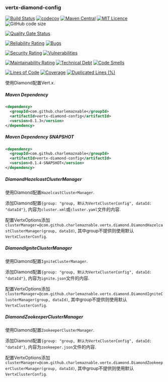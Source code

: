### vertx-diamond-config

[![Build Status](https://travis-ci.org/CharLemAznable/vertx-diamond-config.svg?branch=master)](https://travis-ci.org/CharLemAznable/vertx-diamond-config)
[![codecov](https://codecov.io/gh/CharLemAznable/vertx-diamond-config/branch/master/graph/badge.svg)](https://codecov.io/gh/CharLemAznable/vertx-diamond-config)
[![Maven Central](https://maven-badges.herokuapp.com/maven-central/com.github.charlemaznable/vertx-diamond-config/badge.svg)](https://maven-badges.herokuapp.com/maven-central/com.github.charlemaznable/vertx-diamond-config/)
[![MIT Licence](https://badges.frapsoft.com/os/mit/mit.svg?v=103)](https://opensource.org/licenses/mit-license.php)
![GitHub code size](https://img.shields.io/github/languages/code-size/CharLemAznable/vertx-diamond-config)

[![Quality Gate Status](https://sonarcloud.io/api/project_badges/measure?project=CharLemAznable_vertx-diamond-config&metric=alert_status)](https://sonarcloud.io/dashboard?id=CharLemAznable_vertx-diamond-config)

[![Reliability Rating](https://sonarcloud.io/api/project_badges/measure?project=CharLemAznable_vertx-diamond-config&metric=reliability_rating)](https://sonarcloud.io/dashboard?id=CharLemAznable_vertx-diamond-config)
[![Bugs](https://sonarcloud.io/api/project_badges/measure?project=CharLemAznable_vertx-diamond-config&metric=bugs)](https://sonarcloud.io/dashboard?id=CharLemAznable_vertx-diamond-config)

[![Security Rating](https://sonarcloud.io/api/project_badges/measure?project=CharLemAznable_vertx-diamond-config&metric=security_rating)](https://sonarcloud.io/dashboard?id=CharLemAznable_vertx-diamond-config)
[![Vulnerabilities](https://sonarcloud.io/api/project_badges/measure?project=CharLemAznable_vertx-diamond-config&metric=vulnerabilities)](https://sonarcloud.io/dashboard?id=CharLemAznable_vertx-diamond-config)

[![Maintainability Rating](https://sonarcloud.io/api/project_badges/measure?project=CharLemAznable_vertx-diamond-config&metric=sqale_rating)](https://sonarcloud.io/dashboard?id=CharLemAznable_vertx-diamond-config)
[![Technical Debt](https://sonarcloud.io/api/project_badges/measure?project=CharLemAznable_vertx-diamond-config&metric=sqale_index)](https://sonarcloud.io/dashboard?id=CharLemAznable_vertx-diamond-config)
[![Code Smells](https://sonarcloud.io/api/project_badges/measure?project=CharLemAznable_vertx-diamond-config&metric=code_smells)](https://sonarcloud.io/dashboard?id=CharLemAznable_vertx-diamond-config)

[![Lines of Code](https://sonarcloud.io/api/project_badges/measure?project=CharLemAznable_vertx-diamond-config&metric=ncloc)](https://sonarcloud.io/dashboard?id=CharLemAznable_vertx-diamond-config)
[![Coverage](https://sonarcloud.io/api/project_badges/measure?project=CharLemAznable_vertx-diamond-config&metric=coverage)](https://sonarcloud.io/dashboard?id=CharLemAznable_vertx-diamond-config)
[![Duplicated Lines (%)](https://sonarcloud.io/api/project_badges/measure?project=CharLemAznable_vertx-diamond-config&metric=duplicated_lines_density)](https://sonarcloud.io/dashboard?id=CharLemAznable_vertx-diamond-config)

使用Diamond配置Vert.x.

##### Maven Dependency

```xml
<dependency>
  <groupId>com.github.charlemaznable</groupId>
  <artifactId>vertx-diamond-config</artifactId>
  <version>0.1.3</version>
</dependency>
```

##### Maven Dependency SNAPSHOT

```xml
<dependency>
  <groupId>com.github.charlemaznable</groupId>
  <artifactId>vertx-diamond-config</artifactId>
  <version>0.1.4-SNAPSHOT</version>
</dependency>
```

##### DiamondHazelcastClusterManager

使用Diamond配置```HazelcastClusterManager```.

添加Diamond配置```{group: "group, 默认为VertxClusterConfig", dataId: "dataId"}```, 内容为```cluster.xml```或```cluster.yaml```文件的内容.

配置VertxOptions添加```clusterManager=@com.github.charlemaznable.vertx.diamond.DiamondHazelcastClusterManager(group, dataId)```, 其中group不提供则使用默认```VertxClusterConfig```.

##### DiamondIgniteClusterManager

使用Diamond配置```IgniteClusterManager```.

添加Diamond配置```{group: "group, 默认为VertxClusterConfig", dataId: "dataId"}```, 内容为```ignite.json```文件的内容.

配置VertxOptions添加```clusterManager=@com.github.charlemaznable.vertx.diamond.DiamondIgniteClusterManager(group, dataId)```, 其中group不提供则使用默认```VertxClusterConfig```.

##### DiamondZookeeperClusterManager

使用Diamond配置```ZookeeperClusterManager```.

添加Diamond配置```{group: "group, 默认为VertxClusterConfig", dataId: "dataId"}```, 内容为```zookeeper.json```文件的内容.

配置VertxOptions添加```clusterManager=@com.github.charlemaznable.vertx.diamond.DiamondZookeeperClusterManager(group, dataId)```, 其中group不提供则使用默认```VertxClusterConfig```.
